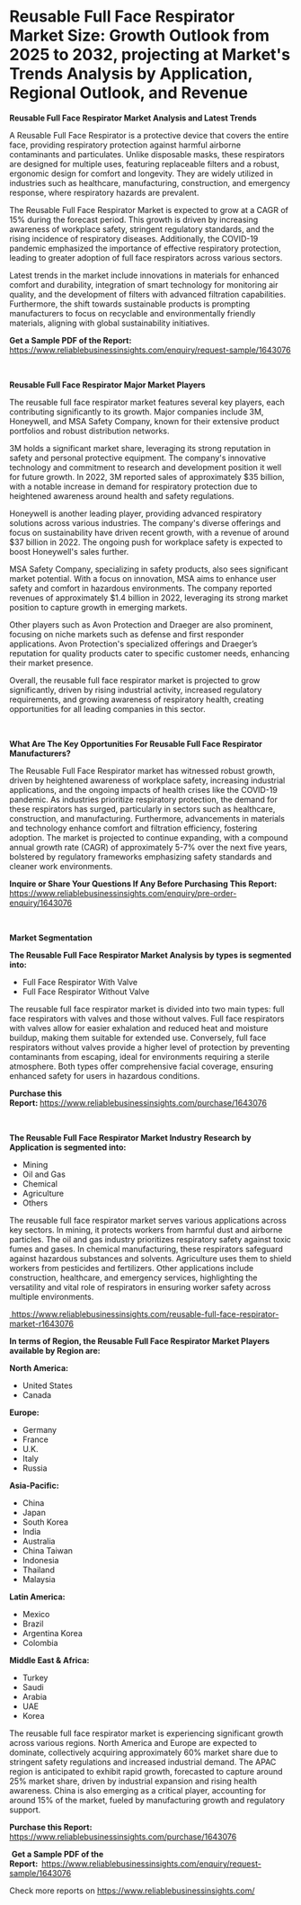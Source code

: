 <p><h1>Reusable Full Face Respirator Market Size: Growth Outlook from 2025 to 2032, projecting at Market's Trends Analysis by Application, Regional Outlook, and Revenue</h1></p><p><strong>Reusable Full Face Respirator Market Analysis and Latest Trends</strong></p>
<p><p>A Reusable Full Face Respirator is a protective device that covers the entire face, providing respiratory protection against harmful airborne contaminants and particulates. Unlike disposable masks, these respirators are designed for multiple uses, featuring replaceable filters and a robust, ergonomic design for comfort and longevity. They are widely utilized in industries such as healthcare, manufacturing, construction, and emergency response, where respiratory hazards are prevalent.</p><p>The Reusable Full Face Respirator Market is expected to grow at a CAGR of 15% during the forecast period. This growth is driven by increasing awareness of workplace safety, stringent regulatory standards, and the rising incidence of respiratory diseases. Additionally, the COVID-19 pandemic emphasized the importance of effective respiratory protection, leading to greater adoption of full face respirators across various sectors. </p><p>Latest trends in the market include innovations in materials for enhanced comfort and durability, integration of smart technology for monitoring air quality, and the development of filters with advanced filtration capabilities. Furthermore, the shift towards sustainable products is prompting manufacturers to focus on recyclable and environmentally friendly materials, aligning with global sustainability initiatives.</p></p>
<p><strong>Get a Sample PDF of the Report:&nbsp;</strong> <a href="https://www.reliablebusinessinsights.com/enquiry/request-sample/1643076?utm_campaign=3035&utm_medium=2&utm_source=Github&utm_content=ia&utm_term=04042025&utm_id=reusable-full-face-respirator">https://www.reliablebusinessinsights.com/enquiry/request-sample/1643076</a></p>
<p>&nbsp;</p>
<p><strong>Reusable Full Face Respirator Major Market Players</strong></p>
<p><p>The reusable full face respirator market features several key players, each contributing significantly to its growth. Major companies include 3M, Honeywell, and MSA Safety Company, known for their extensive product portfolios and robust distribution networks. </p><p>3M holds a significant market share, leveraging its strong reputation in safety and personal protective equipment. The company's innovative technology and commitment to research and development position it well for future growth. In 2022, 3M reported sales of approximately $35 billion, with a notable increase in demand for respiratory protection due to heightened awareness around health and safety regulations.</p><p>Honeywell is another leading player, providing advanced respiratory solutions across various industries. The company's diverse offerings and focus on sustainability have driven recent growth, with a revenue of around $37 billion in 2022. The ongoing push for workplace safety is expected to boost Honeywell's sales further.</p><p>MSA Safety Company, specializing in safety products, also sees significant market potential. With a focus on innovation, MSA aims to enhance user safety and comfort in hazardous environments. The company reported revenues of approximately $1.4 billion in 2022, leveraging its strong market position to capture growth in emerging markets.</p><p>Other players such as Avon Protection and Draeger are also prominent, focusing on niche markets such as defense and first responder applications. Avon Protection's specialized offerings and Draeger’s reputation for quality products cater to specific customer needs, enhancing their market presence.</p><p>Overall, the reusable full face respirator market is projected to grow significantly, driven by rising industrial activity, increased regulatory requirements, and growing awareness of respiratory health, creating opportunities for all leading companies in this sector.</p></p>
<p>&nbsp;</p>
<p><strong>What Are The Key Opportunities For Reusable Full Face Respirator Manufacturers?</strong></p>
<p><p>The Reusable Full Face Respirator market has witnessed robust growth, driven by heightened awareness of workplace safety, increasing industrial applications, and the ongoing impacts of health crises like the COVID-19 pandemic. As industries prioritize respiratory protection, the demand for these respirators has surged, particularly in sectors such as healthcare, construction, and manufacturing. Furthermore, advancements in materials and technology enhance comfort and filtration efficiency, fostering adoption. The market is projected to continue expanding, with a compound annual growth rate (CAGR) of approximately 5-7% over the next five years, bolstered by regulatory frameworks emphasizing safety standards and cleaner work environments.</p></p>
<p><strong>Inquire or Share Your Questions If Any Before Purchasing This Report:</strong> <a href="https://www.reliablebusinessinsights.com/enquiry/pre-order-enquiry/1643076?utm_campaign=3035&utm_medium=2&utm_source=Github&utm_content=ia&utm_term=04042025&utm_id=reusable-full-face-respirator">https://www.reliablebusinessinsights.com/enquiry/pre-order-enquiry/1643076</a></p>
<p>&nbsp;</p>
<p><strong>Market Segmentation</strong></p>
<p><strong>The Reusable Full Face Respirator Market Analysis by types is segmented into:</strong></p>
<p><ul><li>Full Face Respirator With Valve</li><li>Full Face Respirator Without Valve</li></ul></p>
<p><p>The reusable full face respirator market is divided into two main types: full face respirators with valves and those without valves. Full face respirators with valves allow for easier exhalation and reduced heat and moisture buildup, making them suitable for extended use. Conversely, full face respirators without valves provide a higher level of protection by preventing contaminants from escaping, ideal for environments requiring a sterile atmosphere. Both types offer comprehensive facial coverage, ensuring enhanced safety for users in hazardous conditions.</p></p>
<p><strong>Purchase this Report:&nbsp;</strong><a href="https://www.reliablebusinessinsights.com/purchase/1643076?utm_campaign=3035&utm_medium=2&utm_source=Github&utm_content=ia&utm_term=04042025&utm_id=reusable-full-face-respirator">https://www.reliablebusinessinsights.com/purchase/1643076</a></p>
<p>&nbsp;</p>
<p><strong>The Reusable Full Face Respirator Market Industry Research by Application is segmented into:</strong></p>
<p><ul><li>Mining</li><li>Oil and Gas</li><li>Chemical</li><li>Agriculture</li><li>Others</li></ul></p>
<p><p>The reusable full face respirator market serves various applications across key sectors. In mining, it protects workers from harmful dust and airborne particles. The oil and gas industry prioritizes respiratory safety against toxic fumes and gases. In chemical manufacturing, these respirators safeguard against hazardous substances and solvents. Agriculture uses them to shield workers from pesticides and fertilizers. Other applications include construction, healthcare, and emergency services, highlighting the versatility and vital role of respirators in ensuring worker safety across multiple environments.</p></p>
<p><a href="https://www.reliablebusinessinsights.com/reusable-full-face-respirator-market-r1643076?utm_campaign=3035&utm_medium=2&utm_source=Github&utm_content=ia&utm_term=04042025&utm_id=reusable-full-face-respirator">&nbsp;https://www.reliablebusinessinsights.com/reusable-full-face-respirator-market-r1643076</a></p>
<p><strong>In terms of Region, the Reusable Full Face Respirator Market Players available by Region are:</strong></p>
<p>
    <p> <strong> North America: </strong>
        <ul>
            <li>United States</li>
            <li>Canada</li>
        </ul>
        </p> 
    <p> <strong> Europe: </strong>
        <ul>
            <li>Germany</li>
            <li>France</li>
            <li>U.K.</li>
            <li>Italy</li>
            <li>Russia</li>
        </ul>
        </p> 
    <p> <strong> Asia-Pacific: </strong>
        <ul>
            <li>China</li>
            <li>Japan</li>
            <li>South Korea</li>
            <li>India</li>
            <li>Australia</li>
            <li>China Taiwan</li>
            <li>Indonesia</li>
            <li>Thailand</li>
            <li>Malaysia</li>
        </ul>
        </p> 
    <p> <strong> Latin America: </strong>
        <ul>
            <li>Mexico</li>
            <li>Brazil</li>
            <li>Argentina Korea</li>
            <li>Colombia</li>
        </ul>
        </p> 
    <p> <strong> Middle East & Africa: </strong>
        <ul>
            <li>Turkey</li>
            <li>Saudi</li>
            <li>Arabia</li>
            <li>UAE</li>
            <li>Korea</li>
        </ul>
    </p>
    </p>
<p><p>The reusable full face respirator market is experiencing significant growth across various regions. North America and Europe are expected to dominate, collectively acquiring approximately 60% market share due to stringent safety regulations and increased industrial demand. The APAC region is anticipated to exhibit rapid growth, forecasted to capture around 25% market share, driven by industrial expansion and rising health awareness. China is also emerging as a critical player, accounting for around 15% of the market, fueled by manufacturing growth and regulatory support.</p></p>
<p><strong>Purchase this Report: </strong><a href="https://www.reliablebusinessinsights.com/purchase/1643076?utm_campaign=3035&utm_medium=2&utm_source=Github&utm_content=ia&utm_term=04042025&utm_id=reusable-full-face-respirator">https://www.reliablebusinessinsights.com/purchase/1643076</a></p>
<p>&nbsp;<strong>Get a Sample PDF of the Report:&nbsp;&nbsp;</strong><a href="https://www.reliablebusinessinsights.com/enquiry/request-sample/1643076?utm_campaign=3035&utm_medium=2&utm_source=Github&utm_content=ia&utm_term=04042025&utm_id=reusable-full-face-respirator">https://www.reliablebusinessinsights.com/enquiry/request-sample/1643076</a></p>
<p><strong></strong></p>
<p>Check more reports on <a href="https://www.reliablebusinessinsights.com/?utm_campaign=3035&utm_medium=2&utm_source=Github&utm_content=ia&utm_term=04042025&utm_id=reusable-full-face-respirator">https://www.reliablebusinessinsights.com/</a></p>